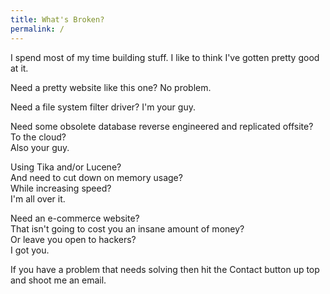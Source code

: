 ```yaml
---
title: What's Broken?
permalink: /
---
```


I spend most of my time building stuff. I like to think I've gotten 
pretty good at it.

Need a pretty website like this one? No problem.

Need a file system filter driver? I'm your guy.

Need some obsolete database reverse engineered and replicated offsite?  
To the cloud?  
Also your guy. 

Using Tika and/or Lucene?  
And need to cut down on memory usage?  
While increasing speed?  
I'm all over it.

Need an e-commerce website?  
That isn't going to cost you an insane amount of money?  
Or leave you open to hackers?  
I got you.

If you have a problem that needs solving then hit the Contact button up
top and shoot me an email. 

